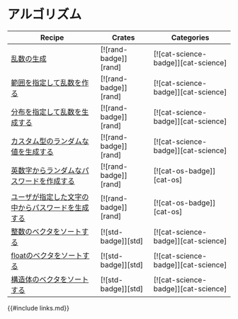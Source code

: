 # アルゴリズム

| Recipe | Crates | Categories |
|--------|--------|------------|
| [乱数の生成][ex-rand] | [![rand-badge]][rand] | [![cat-science-badge]][cat-science] |
| [範囲を指定して乱数を作る][ex-rand-range] | [![rand-badge]][rand] | [![cat-science-badge]][cat-science] |
| [分布を指定して乱数を生成する][ex-rand-dist] | [![rand-badge]][rand] | [![cat-science-badge]][cat-science] |
| [カスタム型のランダムな値を生成する][ex-rand-custom] | [![rand-badge]][rand] | [![cat-science-badge]][cat-science] |
| [英数字からランダムなパスワードを作成する][ex-rand-passwd] | [![rand-badge]][rand] | [![cat-os-badge]][cat-os] |
| [ユーザが指定した文字の中からパスワードを生成する][ex-rand-choose] | [![rand-badge]][rand] | [![cat-os-badge]][cat-os] |
| [整数のベクタをソートする][ex-sort-integers] | [![std-badge]][std] | [![cat-science-badge]][cat-science] |
| [floatのベクタをソートする][ex-sort-floats] | [![std-badge]][std] | [![cat-science-badge]][cat-science] |
| [構造体のベクタをソートする][ex-sort-structs] | [![std-badge]][std] | [![cat-science-badge]][cat-science] |

[ex-rand]: algorithms/randomness.html#a乱数の生成-1
[ex-rand-range]: algorithms/randomness.html#a範囲を指定して乱数を作る
[ex-rand-dist]: algorithms/randomness.html#a分布を指定して乱数を生成する
[ex-rand-custom]: algorithms/randomness.html#aカスタム型のランダムな値を生成する
[ex-rand-passwd]: algorithms/randomness.html#a英数字からランダムなパスワードを作成する
[ex-rand-choose]:   algorithms/randomness.html#aユーザが指定した文字の中からパスワードを生成する
[ex-sort-integers]:   algorithms/sorting.html#a整数のベクタをソートする
[ex-sort-floats]:   algorithms/sorting.html#floatのベクタをソートする
[ex-sort-structs]:   algorithms/sorting.html#a構造体のベクタをソートする

{{#include links.md}}
